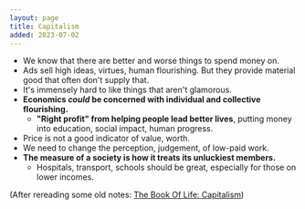 ```yaml
---
layout: page
title: Capitalism
added: 2023-07-02
---
```



- We know that there are better and worse things to spend money on.
- Ads sell high ideas, virtues, human flourishing. But they provide material good that often don't supply that.
- It's immensely hard to like things that aren't glamorous.
- **Economics *could* be concerned with individual and collective flourishing.**
	- **"Right profit" from helping people lead better lives**, putting money into education, social impact, human progress.
- Price is not a good indicator of value, worth.
- We need to change the perception, judgement, of low-paid work.
- **The measure of a society is how it treats its unluckiest members.**
	- Hospitals, transport, schools should be great, especially for those on lower incomes.


(After rereading some old notes: [The Book Of Life: Capitalism](/notes/#the-book-of-life-capitalism))

